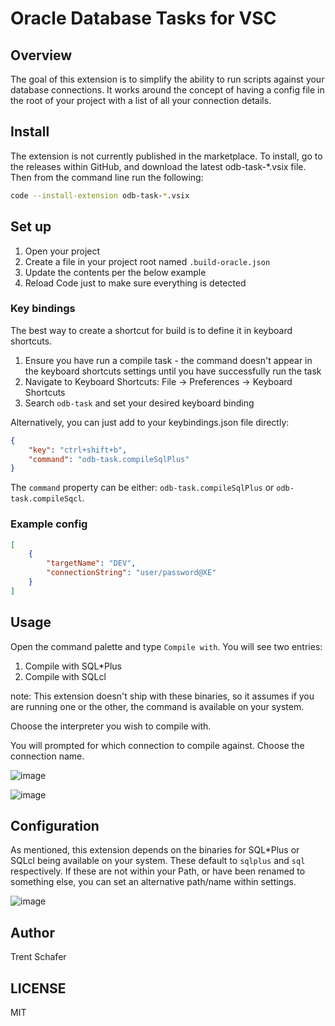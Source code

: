 # Oracle Database Tasks for VSC

## Overview

The goal of this extension is to simplify the ability to run scripts against your database connections. It works around the concept of having a config file in the root of your project with a list of all your connection details.

## Install

The extension is not currently published in the marketplace. To install, go to the releases within GitHub, and download the latest odb-task-*.vsix file. Then from the command line run the following:

```bash
code --install-extension odb-task-*.vsix
```

## Set up

1. Open your project
2. Create a file in your project root named `.build-oracle.json`
3. Update the contents per the below example
4. Reload Code just to make sure everything is detected

### Key bindings

The best way to create a shortcut for build is to define it in keyboard shortcuts.

1. Ensure you have run a compile task - the command doesn't appear in the keyboard shortcuts settings until you have successfully run the task
2. Navigate to Keyboard Shortcuts: File -> Preferences -> Keyboard Shortcuts
3. Search `odb-task` and set your desired keyboard binding

Alternatively, you can just add to your keybindings.json file directly:

```json
{
    "key": "ctrl+shift+b",
    "command": "odb-task.compileSqlPlus"
}
```

The `command` property can be either: `odb-task.compileSqlPlus` or `odb-task.compileSqcl`.

### Example config

```json
[
    {
        "targetName": "DEV",
        "connectionString": "user/password@XE"
    }
]
```

## Usage

Open the command palette and type `Compile with`. You will see two entries:

1. Compile with SQL*Plus
2. Compile with SQLcl

note: This extension doesn't ship with these binaries, so it assumes if you are running one or the other, the command is available on your system.

Choose the interpreter you wish to compile with.

You will prompted for which connection to compile against. Choose the connection name.


![image](https://user-images.githubusercontent.com/1747643/34592761-5ded2e9e-f194-11e7-9f70-fea9edfc5251.png)

![image](https://user-images.githubusercontent.com/1747643/34592822-bf594b86-f194-11e7-9671-66e38defcfe9.png)

## Configuration

As mentioned, this extension depends on the binaries for SQL*Plus or SQLcl being available on your system. These default to `sqlplus` and `sql` respectively. If these are not within your Path, or have been renamed to something else, you can set an alternative path/name within settings.

![image](https://user-images.githubusercontent.com/1747643/34592890-4d9e8e2e-f195-11e7-9426-a5198f74eeb0.png)


## Author

Trent Schafer

## LICENSE

MIT